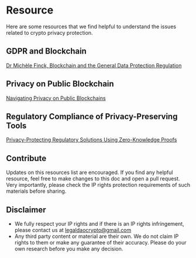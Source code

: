 # Resource

Here are some resources that we find helpful to understand the issues related to crypto privacy protection.

## GDPR and Blockchain

[Dr Michèle Finck, Blockchain and the General Data Protection Regulation](https://www.europarl.europa.eu/RegData/etudes/STUD/2019/634445/EPRS_STU(2019)634445_EN.pdf)

## Privacy on Public Blockchain

[Navigating Privacy on Public Blockchains](https://wdai.us/posts/navigating-privacy/)

## Regulatory Compliance of Privacy-Preserving Tools

[Privacy-Protecting Regulatory Solutions Using Zero-Knowledge Proofs](https://a16zcrypto.com/wp-content/uploads/2022/11/ZKPs-and-Regulatory-Compliant-Privacy.pdf)

## Contribute

Updates on this resources list are encouraged. If you find any helpful resource, feel free to make changes to this doc and open a pull request. Very importantly, please check the IP rights protection requirements of such materials before sharing. 

## Disclaimer

- We fully respect your IP rights and if there is an IP rights infringement, please contact us at legaldaocrypto@gmail.com
- Any third party content or material are their own. We do not claim IP rights to them or make any guarantee of their accuracy. Please do your own research before you make any decision.
